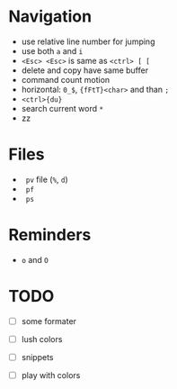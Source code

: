 # Navigation
 - use relative line number for jumping
 - use both `a` and `i`
 - `<Esc> <Esc>` is same as `<ctrl> [ [`
 - delete and copy have same buffer
 - command count motion
 - horizontal: `0_$`, `{fFtT}<char>` and than `;`
 - `<ctrl>{du}`
 - search current word `*`
 - zz

# Files
 - ` pv` file (`%`, `d`)
 - ` pf`
 - ` ps`

# Reminders
 - `o` and `O`

# TODO
 - [ ] some formater
 - [ ] lush colors
 - [ ] snippets
 - [ ] play with colors

